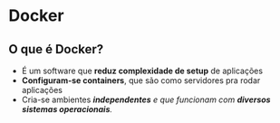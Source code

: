 # Docker

## O que é Docker?

- É um software que __reduz complexidade de setup__ de aplicações
- __Configuram-se containers__, que são como servidores pra rodar aplicações
- Cria-se ambientes __<em>independentes<em>__ e que funcionam com __diversos sistemas operacionais__.
